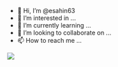 - 👋 Hi, I’m @esahin63
- 👀 I’m interested in ...
- 🌱 I’m currently learning ...
- 💞️ I’m looking to collaborate on ...
- 📫 How to reach me ...


![](https://hit.yhype.me/github/profile?user_id=99590816)
<!---
esahin63/esahin63 is a ✨ special ✨ repository because its `README.md` (this file) appears on your GitHub profile.
You can click the Preview link to take a look at your changes.
--->
